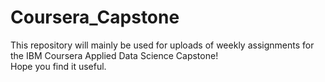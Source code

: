 # Coursera_Capstone
This repository will mainly be used for uploads of weekly assignments for the IBM Coursera Applied Data Science Capstone!
<br>Hope you find it useful.
